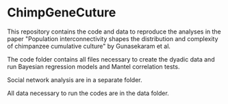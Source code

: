 # ChimpGeneCuture

This repository contains the code and data to reproduce the analyses in the paper "Population interconnectivity shapes the distribution and complexity of chimpanzee cumulative culture" by Gunasekaram et al.

The code folder contains all files necessary to create the dyadic data and run Bayesian regression models and Mantel correlation tests.

Social network analysis are in a separate folder.

All data necessary to run the codes are in the data folder.
